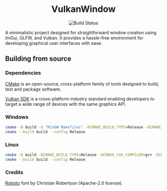 <div align="center">

# VulkanWindow

![Build Status](https://github.com/gage-lodba//VulkanWindow/actions/workflows/build_release.yml/badge.svg)

</div>

A minimalistic project designed for straightforward window creation using ImGui, GLFW, and Vulkan. It provides a hassle-free environment for developing graphical user interfaces with ease.

## Building from source

### Dependencies

[CMake](https://cmake.org/) is an open-source, cross-platform family of tools designed to build, test and package software.

[Vulkan SDK](https://www.vulkan.org/) is a cross-platform industry standard enabling developers to target a wide range of devices with the same graphics API.

### Windows

```bash
cmake -B build -G "MinGW Makefiles" -DCMAKE_BUILD_TYPE=Release -DCMAKE_CXX_COMPILER=g++ -DCMAKE_C_COMPILER=gcc
cmake --build build --config Release
```

### Linux

```bash
cmake -B build -DCMAKE_BUILD_TYPE=Release -DCMAKE_CXX_COMPILER=g++ -DCMAKE_C_COMPILER=gcc
cmake --build build --config Release
```

### Credits

[Roboto](https://github.com/googlefonts/roboto) font by Christian Robertson (Apache-2.0 license).  
